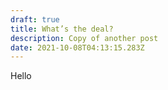 ```yaml
---
draft: true
title: What’s the deal?
description: Copy of another post
date: 2021-10-08T04:13:15.283Z
---
```

Hello